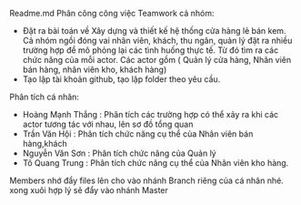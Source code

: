 Readme.md
Phân công công việc
Teamwork cả nhóm: 
- Đặt ra bài toán về Xây dựng và thiết kế hệ thống cửa hàng lẻ bán kem. Cả nhóm ngồi đóng vai nhân viên, khách, thu ngân, quản lý đặt ra nhiều trường hợp để mô phỏng lại các tình huống thực tế. Từ đó tìm ra các chức năng của mỗi actor. Các actor gồm ( Quản lý cửa hàng, Nhân viên bán hàng, nhân viên kho, khách hàng)
- Tạo lập tài khoản github, tạo lập folder theo yêu cầu.

Phân tích cá nhân:
- Hoàng Mạnh Thắng : Phân tích các trường hợp có thể xảy ra khi các actor tương tác với nhau, lên sơ đồ tổng quan
- Trần Văn Hội : Phân tích chức năng cụ thể của Nhân viên bán hàng,khách
- Nguyễn Văn Sơn : Phân tích chức năng của Quản lý
- Tô Quang Trung : Phân tích chức năng cụ thể của Nhân viên kho hàng.


Members nhớ đẩy files lên cho vào nhánh Branch riêng của cá nhân nhé. xong xuôi hợp lý sẽ đẩy vào nhánh Master
